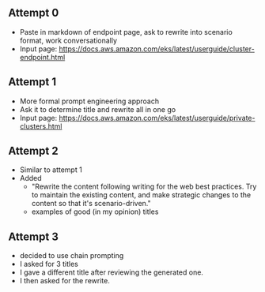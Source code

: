 
## Attempt 0
- Paste in markdown of endpoint page, ask to rewrite into scenario format, work conversationally 
- Input page: https://docs.aws.amazon.com/eks/latest/userguide/cluster-endpoint.html

## Attempt 1
- More formal prompt engineering approach
- Ask it to determine title and rewrite all in one go
- Input page: https://docs.aws.amazon.com/eks/latest/userguide/private-clusters.html

## Attempt 2
- Similar to attempt 1
- Added
    - "Rewrite the content following writing for the web best practices. Try to maintain the existing content, and make strategic changes to the content so that it's scenario-driven."
    - examples of good (in my opinion) titles

## Attempt 3
- decided to use chain prompting
- I asked for 3 titles
- I gave a different title after reviewing the generated one.
- I then asked for the rewrite.